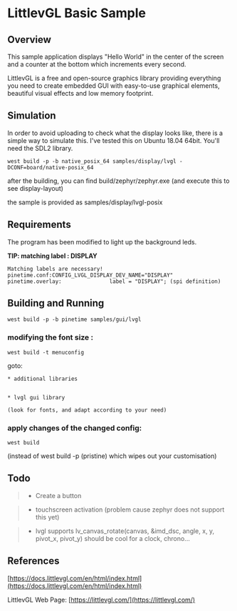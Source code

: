 # LittlevGL Basic Sample

## Overview

This sample application displays "Hello World" in the center of the screen
and a counter at the bottom which increments every second.

LittlevGL is a free and open-source graphics library providing everything you need to create embedded GUI with easy-to-use graphical elements, beautiful visual effects and low memory footprint.

## Simulation

In order to avoid uploading to check what the display looks like, there is a simple way to simulate this.
I've tested this on Ubuntu 18.04 64bit. You'll need the SDL2 library.

```
west build -p -b native_posix_64 samples/display/lvgl -DCONF=board/native-posix_64
```

after the building, you can find build/zephyr/zephyr.exe (and execute this to see display-layout)

the sample is provided as samples/display/lvgl-posix

## Requirements

The program has been modified to light up the background leds.

**TIP: matching label : DISPLAY**

```
Matching labels are necessary!
pinetime.conf:CONFIG_LVGL_DISPLAY_DEV_NAME="DISPLAY"
pinetime.overlay:               label = "DISPLAY"; (spi definition)
```

## Building and Running

```
west build -p -b pinetime samples/gui/lvgl
```

### modifying the font size :

```
west build -t menuconfig
```

goto:

    
    * additional libraries


    * lvgl gui library

    (look for fonts, and adapt according to your need)

### apply changes of the changed config:

```
west build
```

(instead of west build -p (pristine) which wipes out your customisation)

## Todo

> 
> * Create a button


> * touchscreen activation (problem cause zephyr does not support this yet)


> * lvgl supports lv_canvas_rotate(canvas, &imd_dsc, angle, x, y, pivot_x, pivot_y) should be cool for a clock, chrono...

## References

[https://docs.littlevgl.com/en/html/index.html](https://docs.littlevgl.com/en/html/index.html)

LittlevGL Web Page: [https://littlevgl.com/](https://littlevgl.com/)
